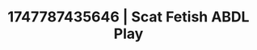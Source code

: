 ---
categories:
- Nerdy seduction
- Digital erotica realm
- Erotic oil massage
- Sensual touch
- CPR fetish
image: /assets/images/1747787435646.jpg
layout: post
seo:
  description: Featured content with sensual ABDL Play, Scat Fetish. HD images available.
  keywords: ABDL Play, Scat Fetish
  og_image: /assets/images/1747787435646.jpg
  schema_type: VisualArtwork
tags:
- ABDL Play
- Scat Fetish
- '#1747787435646'
title: 1747787435646 | Scat Fetish ABDL Play
---